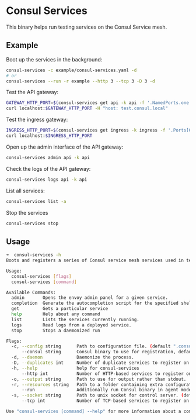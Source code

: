 # Consul Services

This binary helps run testing services on the Consul Service mesh.

## Example

Boot up the services in the background:

```bash
consul-services -c example/consul-services.yaml -d
# or
consul-services --run -r example --http 3 --tcp 3 -D 3 -d
```

Test the API gateway:

```bash
GATEWAY_HTTP_PORT=$(consul-services get api -k api -f '.NamedPorts.one')
curl localhost:$GATEWAY_HTTP_PORT -H "host: test.consul.local"
```

Test the ingress gateway:

```bash
INGRESS_HTTP_PORT=$(consul-services get ingress -k ingress -f '.Ports[0]')
curl localhost:$INGRESS_HTTP_PORT
```

Open up the admin interface of the API gateway:

```bash
consul-services admin api -k api
```

Check the logs of the API gateway:

```bash
consul-services logs api -k api
```

List all services:

```bash
consul-services list -a
```

Stop the services

```bash
consul-services stop
```

## Usage

```bash
➜  consul-services -h
Boots and registers a series of Consul service mesh services used in testing

Usage:
  consul-services [flags]
  consul-services [command]

Available Commands:
  admin       Opens the envoy admin panel for a given service.
  completion  Generate the autocompletion script for the specified shell
  get         Gets a particular service
  help        Help about any command
  list        Lists the services currently running.
  logs        Read logs from a deployed service.
  stop        Stops a daemonized run

Flags:
  -c, --config string      Path to configuration file. (default ".consul-services.yaml")
      --consul string      Consul binary to use for registration, defaults to a binary found in the current folder and then the PATH.
  -d, --daemon             Daemonize the process.
  -D, --duplicates int     Number of duplicate services to register on the mesh. (default 1)
  -h, --help               help for consul-services
      --http int           Number of HTTP-based services to register on the mesh. (default 1)
  -o, --output string      Path to use for output rather than stdout.
  -r, --resources string   Path to a folder containing extra configuration entries to write.
      --run                Additionally run Consul binary in agent mode.
  -s, --socket string      Path to unix socket for control server. (default "$HOME/.consul-services.sock")
      --tcp int            Number of TCP-based services to register on the mesh. (default 1)

Use "consul-services [command] --help" for more information about a command.
```